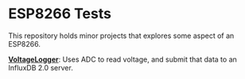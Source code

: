 # ESP8266 Tests
This repository holds minor projects that explores some aspect of an ESP8266.

__[VoltageLogger](VoltageLogger/)__: Uses ADC to read voltage, and submit that data to an InfluxDB 2.0 server.
